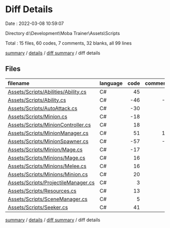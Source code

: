 # Diff Details

Date : 2022-03-08 10:59:07

Directory d:\Development\Moba Trainer\Assets\Scripts

Total : 15 files,  60 codes, 7 comments, 32 blanks, all 99 lines

[summary](results.md) / [details](details.md) / [diff summary](diff.md) / diff details

## Files
| filename | language | code | comment | blank | total |
| :--- | :--- | ---: | ---: | ---: | ---: |
| [Assets/Scripts/Abilities/Ability.cs](/Assets/Scripts/Abilities/Ability.cs) | C# | 45 | 3 | 17 | 65 |
| [Assets/Scripts/Ability.cs](/Assets/Scripts/Ability.cs) | C# | -46 | -3 | -17 | -66 |
| [Assets/Scripts/AutoAttack.cs](/Assets/Scripts/AutoAttack.cs) | C# | -30 | 0 | -7 | -37 |
| [Assets/Scripts/Minion.cs](/Assets/Scripts/Minion.cs) | C# | -18 | 0 | -7 | -25 |
| [Assets/Scripts/MinionController.cs](/Assets/Scripts/MinionController.cs) | C# | 18 | 0 | 21 | 39 |
| [Assets/Scripts/MinionManager.cs](/Assets/Scripts/MinionManager.cs) | C# | 51 | 10 | 18 | 79 |
| [Assets/Scripts/MinionSpawner.cs](/Assets/Scripts/MinionSpawner.cs) | C# | -57 | -8 | -19 | -84 |
| [Assets/Scripts/Minion/Mage.cs](/Assets/Scripts/Minion/Mage.cs) | C# | -17 | 0 | -5 | -22 |
| [Assets/Scripts/Minions/Mage.cs](/Assets/Scripts/Minions/Mage.cs) | C# | 16 | 0 | 3 | 19 |
| [Assets/Scripts/Minions/Melee.cs](/Assets/Scripts/Minions/Melee.cs) | C# | 16 | 0 | 3 | 19 |
| [Assets/Scripts/Minions/Minion.cs](/Assets/Scripts/Minions/Minion.cs) | C# | 20 | 0 | 7 | 27 |
| [Assets/Scripts/ProjectileManager.cs](/Assets/Scripts/ProjectileManager.cs) | C# | 3 | 0 | 0 | 3 |
| [Assets/Scripts/Resources.cs](/Assets/Scripts/Resources.cs) | C# | 13 | 0 | 5 | 18 |
| [Assets/Scripts/SceneManager.cs](/Assets/Scripts/SceneManager.cs) | C# | 5 | 0 | 3 | 8 |
| [Assets/Scripts/Seeker.cs](/Assets/Scripts/Seeker.cs) | C# | 41 | 5 | 10 | 56 |

[summary](results.md) / [details](details.md) / [diff summary](diff.md) / diff details